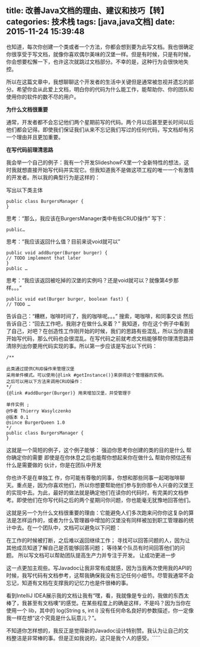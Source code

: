 title: 改善Java文档的理由、建议和技巧【转】
categories: 技术栈
tags: [java,java文档]
date: 2015-11-24 15:39:48
---
也知道，每次你创建一个类或者一个方法，你都会想到要为此写文档。我也很确定你很享受于写文档，就像你喜欢偶尔美味的汉堡一样。但是有时候，只是有时候，你会想要松懈一下，也许这次就跳过文档部分。不幸的是，这种行为会很快地失控。

所以在这篇文章中，我想聊聊这个开发者的生活中关键但是通常被忽视并遗忘的部分。希望你会从此爱上文档，明白你的代码为什么能工作，能帮助你、你的团队和使用你的软件的数不尽的用户。

**为什么文档很重要**

通常，开发者都不会忘记他们两个星期前写的代码。两个月以后甚至更长时间以后他们都会记得。即使我们保证我们从来不忘记我们写过的任何代码，写文档却有另一个理由并且更加重要。

**在写代码前理清思路**

我会举一个自己的例子：我有一个开发SlideshowFX里一个全新特性的想法，这时我就想直接开始写代码并实现它。但我知道我不是做这项工程的唯一一个有激情的开发者。所以我的典型行为是这样的：

写出以下类主体

    public class BurgersManager {
    }

思考：“那么，我应该在BurgersManager类中有些CRUD操作”
写下：

    public…

思考：“我应该返回什么值？目前来说void就可以”

    public void addBurger(Burger burger) {
    // TODO implement that later
    }
    public …

思考：“我应该返回被吃掉的汉堡的实例吗？还是void就可以？就像第4步那样。。。”

    public void eat(Burger burger, boolean fast) {
    // TODO …

告诉自己：“糟糕，咖啡时间了，我的咖啡呢。。。”
搜索，喝咖啡，和同事交谈
然后告诉自己：“回去工作吧，我刚才在做什么来着？”
我知道，你在这个例子中看到了自己，对吧？在创造性工作刚开始的时候，我们的思路有些混乱，所以当你直接开始写代码，那么代码也会很混乱。在写代码之前就考虑文档能够帮你理清思路并清除列出你要用代码实现的事。所以第一步应该是写出以下代码：

    /**
    
    此类通过提供CRUD操作来管理汉堡
    采用单件模式。可以使用{@link #getInstance()}来获得这个管理器的实例。
    之后可以用以下方法来调用CRUD操作：
    */
    {@link #addBurger(Burger)} 用来增加汉堡，并受管理于
    
    单件实例 ;
    @作者 Thierry Wasylczenko
    @版本 0.1
    @since BurgerQueen 1.0
    */
    public class BurgersManager {
    }

这就是一个简短的例子，这个例子能够：
强迫你思考你创建的类的目的是什么
帮你确定你的需要
即使是在你休息之后也能帮你想起来你在做什么
帮助你预估还有什么是需要做的
伙计，你是在团队中开发

你也许不是在单独工 作，你可能有尊敬的同事，你想和那些同事一起喝咖啡聊天。重点是，因为你喜欢他们，所以你想要帮助他们参与到你那令人兴奋的汉堡王的实现中去。为此，最好的做法就是确定他们在读你的代码时，有完美的文档参考。即使他们在你写代码之后的两个星期问你问题，你也能毫无犹豫地回答他们。

这就是另一个为什么文档很重要的理由：它能避免人们多次跑来问你你这复杂的算法是怎样运作的，或者为什么管理器中增加的汉堡没有同样被加到职工管理器的统计中去。在一个团队中，文档可以避免以下问题：

在工作的时候被打断，之后难以返回继续工作；
寻找可以回答问题的人，因为让其他成员知道了解自己是否能够回答问题；
等待某个队员有时间回答他们的问题。
所以写文档可以帮助团队提高生产力并专注于开发。
让成功更进一步

这一点更加主观些。写Javadoc让我非常有成就感，因为当我再次使用我的API的时候，我写代码有文档参考，这帮我确保我没有忘记任何小细节。尽管我通常不会忘记，知道有文档在支撑我的记忆力也是件很棒的事。

看到IntelliJ IDEA展示我的文档让我有“嘿，看，我就像是专业的，我做的东西太棒了，我甚至有文档噢”的感觉。在某些程度上的确是这样，不是吗？因为当你在使用一个 lib，其中的 log(String s, int i) 没有任何命名良好的参数描述，你一定像我一样在想“这个究竟是什么玩意儿？”。

不知道你怎样想的，我反正是觉得新的Javadoc设计特别赞。我认为让自己的文档整洁是非常棒的事。但是正如我说的，这只是我个人的感受。`````
